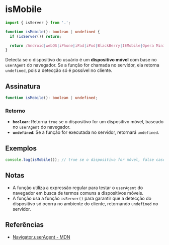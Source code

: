 # isMobile

```typescript
import { isServer } from '.';

function isMobile(): boolean | undefined {
  if (isServer()) return;

  return /Android|webOS|iPhone|iPad|iPod|BlackBerry|IEMobile|Opera Mini/i.test(navigator.userAgent);
}
```

Detecta se o dispositivo do usuário é um **dispositivo móvel** com base no `userAgent` do navegador. Se a função for chamada no servidor, ela retorna `undefined`, pois a detecção só é possível no cliente.

## Assinatura

```typescript
function isMobile(): boolean | undefined;
```

### Retorno

- **`boolean`**: Retorna `true` se o dispositivo for um dispositivo móvel, baseado no `userAgent` do navegador.
- **`undefined`**: Se a função for executada no servidor, retornará `undefined`.

## Exemplos

```typescript
console.log(isMobile()); // true se o dispositivo for móvel, false caso contrário
```

## Notas

- A função utiliza a expressão regular para testar o `userAgent` do navegador em busca de termos comuns a dispositivos móveis.
- A função usa a função `isServer()` para garantir que a detecção do dispositivo só ocorra no ambiente do cliente, retornando `undefined` no servidor.

## Referências

- [Navigator.userAgent - MDN](https://developer.mozilla.org/en-US/docs/Web/API/Navigator/userAgent)